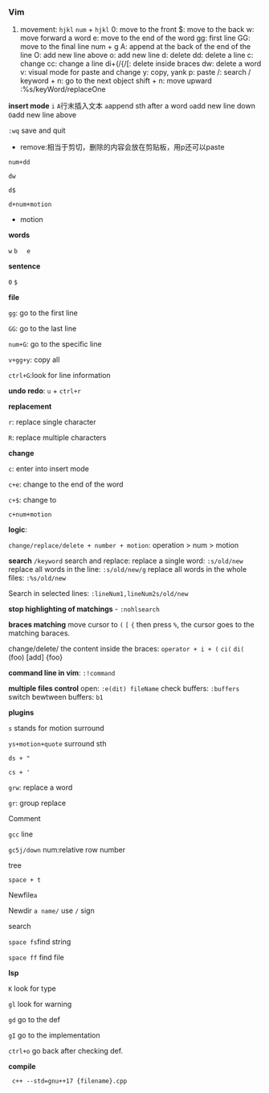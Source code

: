 ### Vim
1. movement: `hjkl`
`num` + `hjkl`
0: move to the front
$: move to the back
w: move forward a word
e: move to the end of the word
gg: first line
GG: move to the final line
num + g
A: append at the back of the end of the line
O: add new line above
o: add new line
d: delete
dd: delete a line
c: change
cc: change a line
di+(/{/[: delete inside braces
dw: delete a word
v: visual mode for paste and change
y: copy, yank
p: paste
/: search
/ keyword + n: go to the next object
shift + n: move upward
:%s/keyWord/replaceOne




**insert mode**
`i`
`A`行末插入文本
`a`append sth after a word
`o`add new line down
`O`add new line above



`:wq` save and quit



- remove:相当于剪切，删除的内容会放在剪贴板，用p还可以paste

`num+dd`

`dw`

`d$`

`d+num+motion`

- motion

**words**

`w` `b  ` `e`

**sentence**

`0` `$`

**file**

`gg`: go to the first line

`GG`: go to the last line

`num+G`: go to the specific line

`v+gg+y`: copy all

`ctrl+G`:look for line information 



**undo redo**: `u` + `ctrl+r`

**replacement**

`r`: replace single character

`R`: replace multiple characters



**change**

`c`: enter into insert mode

`c+e`: change to the end of the word

`c+$`: change to 

`c+num+motion`



**logic**: 

`change/replace/delete + number + motion`: operation > num > motion

**search**
`/keyword`
search and replace:
replace a single word: `:s/old/new` 
replace all words in the line: `:s/old/new/g`
replace all words in the whole files: `:%s/old/new`

Search in selected lines: `:lineNum1,lineNum2s/old/new`

**stop highlighting of matchings** - `:nohlsearch`

**braces matching**
move cursor to `(` `[` `{` then press `%`, the cursor goes to the matching baraces.

change/delete/ the content inside the braces: `operator + i + (`
`ci(`
`di(`
(foo)
[add]
{foo}

**command line in vim**: `:!command`

**multiple files control**
open: `:e(dit) fileName`
check buffers: `:buffers`
switch bewtween buffers: `b1`



**plugins**

`s` stands for motion surround

`ys+motion+quote` surround sth

`ds + "`

`cs + '`



`grw`: replace a word

`gr`: group replace



Comment

`gcc` line

`gc5j/down` num:relative row number



tree

`space + t`

Newfile`a`

Newdir `a name/` use `/` sign

search

` space fs `find string

`space ff` find file



**lsp**

`K` look for type

`gl` look for warning

`gd` go to the def

`gI` go to the implementation

`ctrl+o` go back after checking def. 



**compile**

```shell
 c++ --std=gnu++17 {filename}.cpp
```







